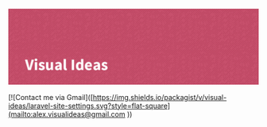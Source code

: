 [![VisualIdeas's GitHub Banner](./assets/GitHubHeader.png)](https://github.com/visual-ideas)

[![Contact me via Gmail]([https://img.shields.io/packagist/v/visual-ideas/laravel-site-settings.svg?style=flat-square](mailto:alex.visualideas@gmail.com
))
